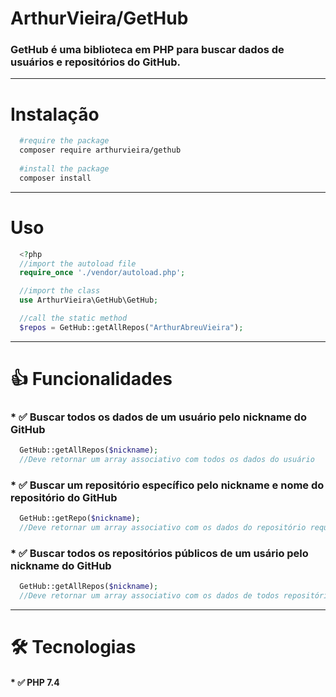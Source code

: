 # ArthurVieira/GetHub
### GetHub é uma biblioteca em PHP para buscar dados de usuários e repositórios do GitHub. 
-------------------
# Instalação 
```bash 
  #require the package
  composer require arthurvieira/gethub
  
  #install the package
  composer install
```
-------------------
# Uso
```php
  <?php
  //import the autoload file
  require_once './vendor/autoload.php';

  //import the class
  use ArthurVieira\GetHub\GetHub;

  //call the static method
  $repos = GetHub::getAllRepos("ArthurAbreuVieira");
```
-------------------
# 👍 Funcionalidades
### * ✅ Buscar todos os dados de um usuário pelo nickname do GitHub
  ```php
    GetHub::getAllRepos($nickname);
    //Deve retornar um array associativo com todos os dados do usuário
  ```
### * ✅ Buscar um repositório específico pelo nickname e nome do repositório do GitHub
  ```php
    GetHub::getRepo($nickname);
    //Deve retornar um array associativo com os dados do repositório requisitado
  ```
### * ✅ Buscar todos os repositórios públicos de um usário pelo nickname do GitHub
  ```php
    GetHub::getAllRepos($nickname);
    //Deve retornar um array associativo com os dados de todos repositórios públicos do usuário
  ```
-------------------
# 🛠️ Tecnologias
#### * ✅ PHP 7.4
